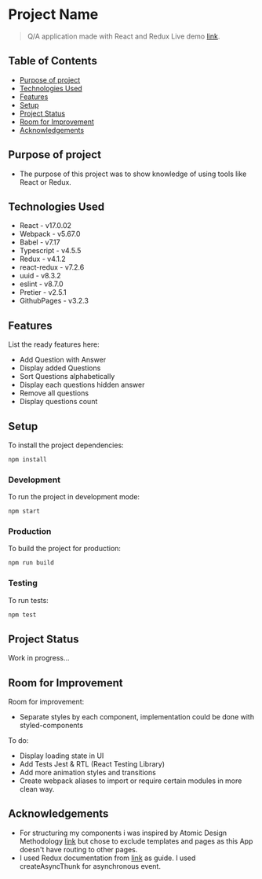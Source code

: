 # Project Name

> Q/A application made with
> React and Redux
> Live demo [link](https://emilissm.github.io/QA-react-typescript/). <!-- If you have the project hosted somewhere, include the link here. -->

## Table of Contents

- [Purpose of project](#purpose-of-project)
- [Technologies Used](#technologies-used)
- [Features](#features)
- [Setup](#setup)
- [Project Status](#project-status)
- [Room for Improvement](#room-for-improvement)
- [Acknowledgements](#acknowledgements)

## Purpose of project

- The purpose of this project was to show knowledge of using tools like React or Redux.

## Technologies Used

- React - v17.0.02
- Webpack - v5.67.0
- Babel - v7.17
- Typescript - v4.5.5
- Redux - v4.1.2
- react-redux - v7.2.6
- uuid - v8.3.2
- eslint - v8.7.0
- Pretier - v2.5.1
- GithubPages - v3.2.3

## Features

List the ready features here:

- Add Question with Answer
- Display added Questions
- Sort Questions alphabetically
- Display each questions hidden answer
- Remove all questions
- Display questions count

## Setup

To install the project dependencies:

```bash
npm install
```

### Development

To run the project in development mode:

```bash
npm start
```

### Production

To build the project for production:

```bash
npm run build
```

### Testing

To run tests:

```bash
npm test
```

## Project Status

Work in progress...

## Room for Improvement

Room for improvement:

- Separate styles by each component, implementation could be done with styled-components

To do:

- Display loading state in UI
- Add Tests Jest & RTL (React Testing Library)
- Add more animation styles and transitions
- Create webpack aliases to import or require certain modules in more clean way.

## Acknowledgements

- For structuring my components i was inspired by Atomic Design Methodology [link](https://atomicdesign.bradfrost.com/chapter-2/) but chose to exclude templates and pages as this App doesn't have routing to other pages.
- I used Redux documentation from [link](https://redux.js.org/tutorials/essentials/part-5-async-logic) as guide. I used createAsyncThunk for asynchronous event.
